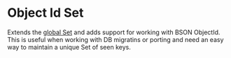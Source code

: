 # Object Id Set
Extends the [global
Set](https://developer.mozilla.org/en-US/docs/Web/JavaScript/Reference/Global_Objects/Set)
and adds support for working with BSON ObjectId. This is useful when
working with DB migratins or porting and need an easy way to maintain
a unique Set of seen keys.
